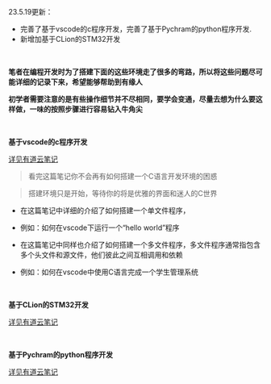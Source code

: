 23.5.19更新：

- 完善了基于vscode的c程序开发，完善了基于Pychram的python程序开发.
- 新增加基于CLion的STM32开发

&emsp;

**笔者在编程开发时为了搭建下面的这些环境走了很多的弯路，所以将这些问题尽可能详细的记录下来，希望能够帮助到有缘人**

**初学者需要注意的是有些操作细节并不尽相同，要学会变通，尽量去想为什么要这样做，一味的按照步骤进行容易钻入牛角尖**

&emsp;

**基于vscode的c程序开发**

[详见有道云笔记](https://note.youdao.com/s/CisHoFe)
> 看完这篇笔记你不会再有如何搭建一个C语言开发环境的困惑

> 搭建环境只是开始，等待你的将是优雅的界面和迷人的C世界

- 在这篇笔记中详细的介绍了如何搭建一个单文件程序，

- 例如：如何在vscode下运行一个“hello world”程序

- 在这篇笔记中同样也介绍了如何搭建一个多文件程序，多文件程序通常指包含多个头文件和源文件，他们彼此之间互相调用和依赖

- 例如：如何在vscode中使用C语言完成一个学生管理系统


&emsp;

**基于CLion的STM32开发**

[详见有道云笔记](https://note.youdao.com/s/OiOrOPUA)

&emsp;

**基于Pychram的python程序开发**

[详见有道云笔记](https://note.youdao.com/s/QRXR7oEg)



